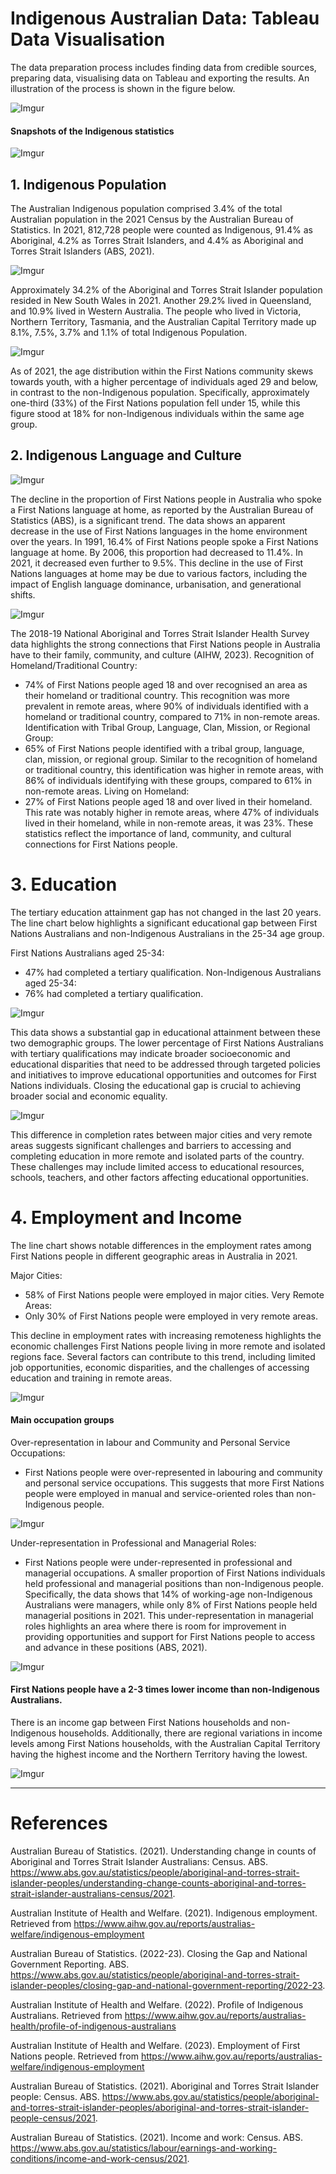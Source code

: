# Indigenous Australian Data: Tableau Data Visualisation

The data preparation process includes finding data from credible sources, preparing data, visualising data on Tableau and exporting the results. An illustration of the process is shown in the figure below.

![Imgur](https://i.imgur.com/zPgDtmB.png)

#### Snapshots of the Indigenous statistics 

![Imgur](https://i.imgur.com/TxVo5cr.png)

## 1. Indigenous Population

The Australian Indigenous population comprised 3.4% of the total Australian population in the 2021 Census by the Australian Bureau of Statistics. In 2021, 812,728 people were counted as Indigenous, 91.4% as Aboriginal, 4.2% as Torres Strait Islanders, and 4.4% as Aboriginal and Torres Strait Islanders (ABS, 2021). 

![Imgur](https://i.imgur.com/r3um16V.png)

Approximately 34.2% of the Aboriginal and Torres Strait Islander population resided in New South Wales in 2021. Another 29.2% lived in Queensland, and 10.9% lived in Western Australia. The people who lived in Victoria, Northern Territory, Tasmania, and the Australian Capital Territory made up 8.1%, 7.5%, 3.7% and 1.1% of total Indigenous Population. 

![Imgur](https://i.imgur.com/JG2Os5y.png)

As of 2021, the age distribution within the First Nations community skews towards youth, with a higher percentage of individuals aged 29 and below, in contrast to the non-Indigenous population. Specifically, approximately one-third (33%) of the First Nations population fell under 15, while this figure stood at 18% for non-Indigenous individuals within the same age group.

## 2. Indigenous Language and Culture

![Imgur](https://i.imgur.com/pgD3B7V.png)

The decline in the proportion of First Nations people in Australia who spoke a First Nations language at home, as reported by the Australian Bureau of Statistics (ABS), is a significant trend. The data shows an apparent decrease in the use of First Nations languages in the home environment over the years. In 1991, 16.4% of First Nations people spoke a First Nations language at home. By 2006, this proportion had decreased to 11.4%. In 2021, it decreased even further to 9.5%. This decline in the use of First Nations languages at home may be due to various factors, including the impact of English language dominance, urbanisation, and generational shifts. 

![Imgur](https://i.imgur.com/umnpbv3.png)

The 2018-19 National Aboriginal and Torres Strait Islander Health Survey data highlights the strong connections that First Nations people in Australia have to their family, community, and culture (AIHW, 2023). 
Recognition of Homeland/Traditional Country:
* 74% of First Nations people aged 18 and over recognised an area as their homeland or traditional country. This recognition was more prevalent in remote areas, where 90% of individuals identified with a homeland or traditional country, compared to 71% in non-remote areas.
Identification with Tribal Group, Language, Clan, Mission, or Regional Group:
* 65% of First Nations people identified with a tribal group, language, clan, mission, or regional group. Similar to the recognition of homeland or traditional country, this identification was higher in remote areas, with 86% of individuals identifying with these groups, compared to 61% in non-remote areas.
Living on Homeland:
* 27% of First Nations people aged 18 and over lived in their homeland. This rate was notably higher in remote areas, where 47% of individuals lived in their homeland, while in non-remote areas, it was 23%.
These statistics reflect the importance of land, community, and cultural connections for First Nations people. 

# 3. Education

The tertiary education attainment gap has not changed in the last 20 years. The line chart below highlights a significant educational gap between First Nations Australians and non-Indigenous Australians in the 25-34 age group. 

First Nations Australians aged 25-34:
* 47% had completed a tertiary qualification. 
Non-Indigenous Australians aged 25-34:
* 76% had completed a tertiary qualification.

![Imgur](https://i.imgur.com/uj5VCo2.png)

This data shows a substantial gap in educational attainment between these two demographic groups. The lower percentage of First Nations Australians with tertiary qualifications may indicate broader socioeconomic and educational disparities that need to be addressed through targeted policies and initiatives to improve educational opportunities and outcomes for First Nations individuals. Closing the educational gap is crucial to achieving broader social and economic equality. 

![Imgur](https://i.imgur.com/1vtsl7S.png)

This difference in completion rates between major cities and very remote areas suggests significant challenges and barriers to accessing and completing education in more remote and isolated parts of the country. These challenges may include limited access to educational resources, schools, teachers, and other factors affecting educational opportunities. 

# 4. Employment and Income 

The line chart shows notable differences in the employment rates among First Nations people in different geographic areas in Australia in 2021. 

Major Cities:
* 58% of First Nations people were employed in major cities.
Very Remote Areas:
* Only 30% of First Nations people were employed in very remote areas.

This decline in employment rates with increasing remoteness highlights the economic challenges First Nations people living in more remote and isolated regions face. Several factors can contribute to this trend, including limited job opportunities, economic disparities, and the challenges of accessing education and training in remote areas. 

![Imgur](https://i.imgur.com/eGe5Cbg.png)

#### Main occupation groups
Over-representation in labour and Community and Personal Service Occupations:
* First Nations people were over-represented in labouring and community and personal service occupations. This suggests that more First Nations people were employed in manual and service-oriented roles than non-Indigenous people.

![Imgur](https://i.imgur.com/GQ4IAbL.png)

Under-representation in Professional and Managerial Roles:
* First Nations people were under-represented in professional and managerial occupations. A smaller proportion of First Nations individuals held professional and managerial positions than non-Indigenous people. Specifically, the data shows that 14% of working-age non-Indigenous Australians were managers, while only 8% of First Nations people held managerial positions in 2021. This under-representation in managerial roles highlights an area where there is room for improvement in providing opportunities and support for First Nations people to access and advance in these positions (ABS, 2021).

![Imgur](https://i.imgur.com/80Goo8J.png)

#### First Nations people have a 2-3 times lower income than non-Indigenous Australians.
There is an income gap between First Nations households and non-Indigenous households. Additionally, there are regional variations in income levels among First Nations households, with the Australian Capital Territory having the highest income and the Northern Territory having the lowest.

![Imgur](https://i.imgur.com/A0NoJKq.png)

---
# References

Australian Bureau of Statistics. (2021). Understanding change in counts of Aboriginal and Torres Strait Islander Australians: Census. ABS. https://www.abs.gov.au/statistics/people/aboriginal-and-torres-strait-islander-peoples/understanding-change-counts-aboriginal-and-torres-strait-islander-australians-census/2021.
 
Australian Institute of Health and Welfare. (2021). Indigenous employment. Retrieved from https://www.aihw.gov.au/reports/australias-welfare/indigenous-employment
 
Australian Bureau of Statistics. (2022-23). Closing the Gap and National Government Reporting. ABS. https://www.abs.gov.au/statistics/people/aboriginal-and-torres-strait-islander-peoples/closing-gap-and-national-government-reporting/2022-23.
 
Australian Institute of Health and Welfare. (2022). Profile of Indigenous Australians. Retrieved from https://www.aihw.gov.au/reports/australias-health/profile-of-indigenous-australians

Australian Institute of Health and Welfare. (2023). Employment of First Nations people. Retrieved from https://www.aihw.gov.au/reports/australias-welfare/indigenous-employment 
 
Australian Bureau of Statistics. (2021). Aboriginal and Torres Strait Islander people: Census. ABS. https://www.abs.gov.au/statistics/people/aboriginal-and-torres-strait-islander-peoples/aboriginal-and-torres-strait-islander-people-census/2021. 

Australian Bureau of Statistics. (2021). Income and work: Census. ABS. https://www.abs.gov.au/statistics/labour/earnings-and-working-conditions/income-and-work-census/2021.


